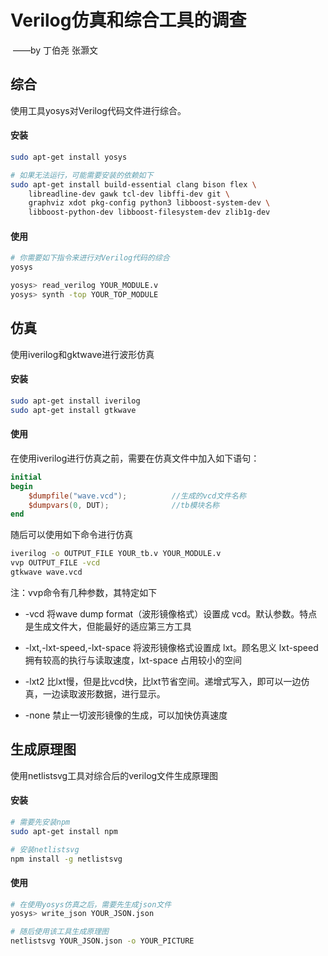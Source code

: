 # Verilog仿真和综合工具的调查

​																																						——by 丁伯尧 张灏文

## 综合

使用工具yosys对Verilog代码文件进行综合。

#### 安装

```bash
sudo apt-get install yosys

# 如果无法运行，可能需要安装的依赖如下
sudo apt-get install build-essential clang bison flex \
	libreadline-dev gawk tcl-dev libffi-dev git \
	graphviz xdot pkg-config python3 libboost-system-dev \
	libboost-python-dev libboost-filesystem-dev zlib1g-dev
```

#### 使用

```bash
# 你需要如下指令来进行对Verilog代码的综合
yosys

yosys> read_verilog YOUR_MODULE.v
yosys> synth -top YOUR_TOP_MODULE
```

## 仿真

使用iverilog和gktwave进行波形仿真

#### 安装

```bash
sudo apt-get install iverilog
sudo apt-get install gtkwave
```

#### 使用

在使用iverilog进行仿真之前，需要在仿真文件中加入如下语句：

```verilog
initial
begin            
    $dumpfile("wave.vcd");        	//生成的vcd文件名称
    $dumpvars(0, DUT);    			//tb模块名称
end 
```

随后可以使用如下命令进行仿真

```bash
iverilog -o OUTPUT_FILE YOUR_tb.v YOUR_MODULE.v
vvp OUTPUT_FILE -vcd
gtkwave wave.vcd
```

注：vvp命令有几种参数，其特定如下

* -vcd  将wave dump format（波形镜像格式）设置成 vcd。默认参数。特点是生成文件大，但能最好的适应第三方工具

* -lxt,-lxt-speed,-lxt-space 将波形镜像格式设置成 lxt。顾名思义 lxt-speed拥有较高的执行与读取速度，lxt-space 占用较小的空间

* -lxt2 比lxt慢，但是比vcd快，比lxt节省空间。递增式写入，即可以一边仿真，一边读取波形数据，进行显示。
* -none 禁止一切波形镜像的生成，可以加快仿真速度

## 生成原理图

使用netlistsvg工具对综合后的verilog文件生成原理图

#### 安装

```bash
# 需要先安装npm
sudo apt-get install npm

# 安装netlistsvg
npm install -g netlistsvg
```

#### 使用

```bash
# 在使用yosys仿真之后，需要先生成json文件
yosys> write_json YOUR_JSON.json

# 随后使用该工具生成原理图
netlistsvg YOUR_JSON.json -o YOUR_PICTURE
```

